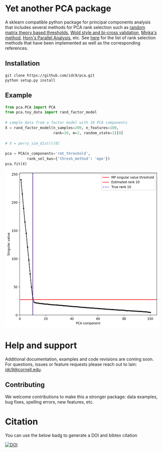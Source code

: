 # Yet another PCA package

A sklearn compatible python package for principal components analysis that includes several methods for PCA rank selection such as [random matrix theory based thresholds](https://arxiv.org/abs/1305.5870), [Wold style and bi-cross validation](https://projecteuclid.org/euclid.aoas/1245676186), [Minka's method](https://papers.nips.cc/paper/1853-automatic-choice-of-dimensionality-for-pca.pdf), [Horn's Parallel Analysis](), etc. See [here](pca/rank_selection/README.md) for the list of rank selection methods that have been implemented as well as the corresponding references.


## Installation

<!--
```
pip install pca (coming soon!)
```
-->

```console
git clone https://github.com/idc9/pca.git
python setup.py install
```

## Example

```python
from pca.PCA import PCA
from pca.toy_data import rand_factor_model

# sample data from a factor model with 10 PCA components
X = rand_factor_model(n_samples=200, n_features=100,
                      rank=10, m=2, random_state=1)[0]

# X = perry_sim_dist()[0]

pca = PCA(n_components='rmt_threshold',
          rank_sel_kws={'thresh_method': 'mpe'})
pca.fit(X)
```
<!--

```
print('Marcenko Pastur singular value threshold selected rank:', pca.n_components_)

'Marcenko Pastur singular value threshold selected rank: 10'
```

![PCA scree plot](/docs/figures/scree_plot.png)
-->


<img src="/docs/figures/scree_plot.png" width="512" height="512">


# Help and support

Additional documentation, examples and code revisions are coming soon. For questions, issues or feature requests please reach out to Iain: <idc9@cornell.edu>.

<!--
## Testing
Testing is done using nose.
-->

## Contributing

We welcome contributions to make this a stronger package: data examples, bug fixes, spelling errors, new features, etc.


# Citation

You can use the below badg to generate a DOI and bibtex citation

 [![DOI](https://zenodo.org/badge/TODO.svg)](https://zenodo.org/badge/latestdoi/TODO)

